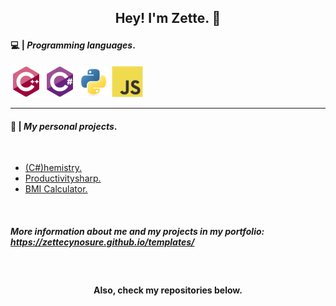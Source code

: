 ## <p align="center"> Hey! I'm Zette. 👋 </p>

#### :computer: | ___Programming languages___.

<img src="https://github.com/devicons/devicon/blob/master/icons/cplusplus/cplusplus-original.svg" width="50" height="50"> <img src="https://github.com/devicons/devicon/blob/master/icons/csharp/csharp-original.svg" width="50" height="50">  <img src="https://github.com/devicons/devicon/blob/master/icons/python/python-original.svg" width="50" height="50">  <img src="https://github.com/devicons/devicon/blob/master/icons/javascript/javascript-original.svg" width="50" height="50">

- - -

#### :notebook: | ___My personal projects___.

<br>

  - <a href="https://github.com/ZetteCynosure/Cshar_chemistry"> (C#)hemistry. </a>
  - <a href="https://github.com/ZetteCynosure/productivity-console-app"> Productivitysharp. </a>
  - <a href="https://github.com/ZetteCynosure/bmi-calculator"> BMI Calculator. </a>

<br>

##### More information about me and my projects in my portfolio: https://zettecynosure.github.io/templates/

<br>

#### <p align="center"> Also, check my repositories below. </p>
